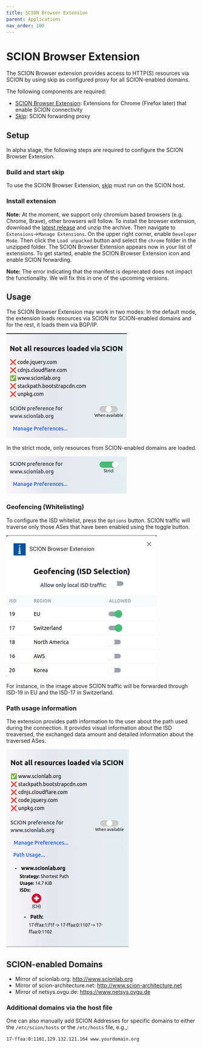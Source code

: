 ```yaml
---
title: SCION Browser Extension
parent: Applications
nav_order: 100
---
```


# SCION Browser Extension
The SCION Browser extension provides access to HTTP(S) resources via SCION by using skip as configured proxy for all SCION-enabled domains.

The following components are required:
- [SCION Browser Extension](https://github.com/netsys-lab/scion-browser-extensions): Extensions for Chrome (Firefox later) that enable SCION connectivity
- [Skip](https://github.com/netsec-ethz/scion-apps/tree/master/skip): SCION forwarding proxy

## Setup
In alpha stage, the following steps are required to configure the SCION Browser Extension.

### Build and start skip
To use the SCION Browser Extension, [skip](https://github.com/netsec-ethz/scion-apps/tree/master/skip) must run on the SCION host.

### Install extension
**Note:** At the moment, we support only chromium based browsers (e.g. Chrome, Brave), other browsers will follow.
To install the browser extension, download the [latest release](https://github.com/netsys-lab/scion-browser-extensions/archive/refs/tags/v0.0.2.zip) and unzip the archive. Then navigate to `Extensions`->`Manage Extensions`. On the upper right corner, enable `Developer Mode`. Then click the `Load unpacked` button and select the `chrome` folder in the unzipped folder. The SCION Browser Extension appears now in your list of extensions. To get started, enable the SCION Browser Extension icon and enable SCION forwarding. 

**Note:** The error indicating that the manifest is deprecated does not impact the functionality. We will fix this in one of the upcoming versions.

## Usage
The SCION Browser Extension may work in two modes: In the default mode, the extension loads resources via SCION for SCION-enabled domains and for the rest, it loads them via BGP/IP.

![Default](/content/images/default_extension.png)

In the strict mode, only resources from SCION-enabled domains are loaded.

![Strict](/content/images/strict_extension.png)

### Geofencing (Whitelisting)

To configure the ISD whitelist, press the `Options` button. SCION traffic will traverse only those ASes that have been enabled using the toggle button.

![Geofence options](/content/images/geofence_options.png)

For instance, in the image above SCION traffic will be forwarded through ISD-19 in EU and the ISD-17 in Switzerland.

### Path usage information
The extension provides path information to the user about the path used during the connection. It provides visual information about the ISD treaversed, the exchanged data amount and detailed information about the traversed ASes.

![Path usage](/content/images/path_usage_extension.png)

## SCION-enabled Domains
- Mirror of scionlab.org: http://www.scionlab.org
- Mirror of scion-architecture.net: http://www.scion-architecture.net
- Mirror of netsys.ovgu.de: https://www.netsys.ovgu.de

### Additional domains via the host file
One can also manually add SCION Addresses for specific domains to either the `/etc/scion/hosts` or the `/etc/hosts` file, e.g.,:
```
17-ffaa:0:1101,129.132.121.164 www.yourdomain.org
```
